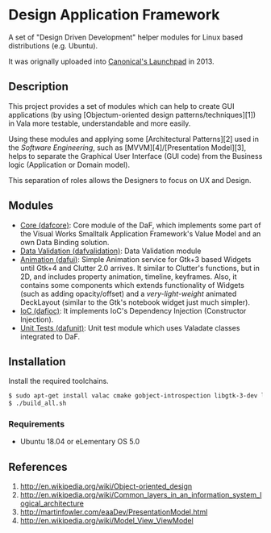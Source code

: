 # Design Application Framework

A set of "Design Driven Development" helper modules for Linux based distributions (e.g. Ubuntu).

It was orignally uploaded into [Canonical's Launchpad](https://launchpad.net/dafproject) in 2013.

## Description

This project provides a set of modules which can help to create GUI applications (by using [Objectum-oriented design patterns/techniques][1]) in Vala more testable, understandable and more easily.

Using these modules and applying some [Architectural Patterns][2] used in the _Software Engineering_, such as [MVVM][4]/[Presentation Model][3], helps to separate the Graphical User Interface (GUI code) from the Business logic (Application or Domain model). 

This separation of roles allows the Designers to focus on UX and Design.

## Modules
 * [Core (dafcore)](https://github.com/ilap/dafcore): Core module of the DaF, which implements some part of the Visual Works Smalltalk Application Framework's Value Model and an own Data Binding solution.
 * [Data Validation (dafvalidation)](https://github.com/ilap/dafvalidation): Data Validation module
 * [Animation (dafui)](https://github.com/ilap/dafui): Simple Animation service for Gtk+3 based Widgets until Gtk+4 and Clutter 2.0 arrives. It similar to Clutter's functions, but in 2D, and includes property animation, timeline, keyframes. Also, it contains some components which extends functionality of Widgets (such as adding opacity/offset) and a _very-light-weight_ animated DeckLayout (similar to the Gtk's notebook widget just much simpler).
 * [IoC (dafioc)](https://github.com/ilap/dafioc): It implements IoC's Dependency Injection (Constructor Injection).
 * [Unit Tests (dafunit)](https://github.com/ilap/dafunit): Unit test module which uses Valadate classes integrated to DaF.

## Installation

Install the required toolchains.

```bash
$ sudo apt-get install valac cmake gobject-introspection libgtk-3-dev libgee-0.8-dev libglib2.0-dev libgirepository1.0-dev
$ ./build_all.sh
```

### Requirements

  - Ubuntu 18.04 or eLementary OS 5.0

## References


1. http://en.wikipedia.org/wiki/Object-oriented_design
2. http://en.wikipedia.org/wiki/Common_layers_in_an_information_system_logical_architecture
3. http://martinfowler.com/eaaDev/PresentationModel.html
4. http://en.wikipedia.org/wiki/Model_View_ViewModel
